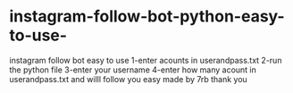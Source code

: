 # instagram-follow-bot-python-easy-to-use-
instagram follow bot
easy to use 
1-enter acounts in userandpass.txt
2-run the python file 
3-enter your username 
4-enter how many acount in userandpass.txt
and willl follow you easy 
made by 7rb
thank you
